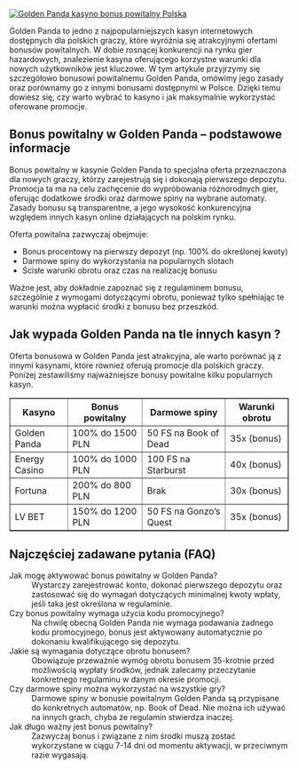 [![Golden Panda kasyno bonus powitalny Polska](https://123-caf.pages.dev/gitsignup.png)](https://vrmoo.ru/Bt82HjjY)

<p>Golden Panda to jedno z najpopularniejszych kasyn internetowych dostępnych dla polskich graczy, które wyróżnia się atrakcyjnymi ofertami bonusów powitalnych. W dobie rosnącej konkurencji na rynku gier hazardowych, znalezienie kasyna oferującego korzystne warunki dla nowych użytkowników jest kluczowe. W tym artykule przyjrzymy się szczegółowo bonusowi powitalnemu Golden Panda, omówimy jego zasady oraz porównamy go z innymi bonusami dostępnymi w Polsce. Dzięki temu dowiesz się, czy warto wybrać to kasyno i jak maksymalnie wykorzystać oferowane promocje.</p>  <h2>Bonus powitalny w Golden Panda – podstawowe informacje</h2> <p>Bonus powitalny w kasynie Golden Panda to specjalna oferta przeznaczona dla nowych graczy, którzy zarejestrują się i dokonają pierwszego depozytu. Promocja ta ma na celu zachęcenie do wypróbowania różnorodnych gier, oferując dodatkowe środki oraz darmowe spiny na wybrane automaty. Zasady bonusu są transparentne, a jego wysokość konkurencyjna względem innych kasyn online działających na polskim rynku.</p> <p>Oferta powitalna zazwyczaj obejmuje:</p> <ul> <li>Bonus procentowy na pierwszy depozyt (np. 100% do określonej kwoty)</li> <li>Darmowe spiny do wykorzystania na popularnych slotach</li> <li>Ścisłe warunki obrotu oraz czas na realizację bonusu</li> </ul> <p>Ważne jest, aby dokładnie zapoznać się z regulaminem bonusu, szczególnie z wymogami dotyczącymi obrotu, ponieważ tylko spełniając te warunki można wypłacić środki z bonusu bez przeszkód.</p>  <h2>Jak wypada Golden Panda na tle innych kasyn ?</h2> <p>Oferta bonusowa w Golden Panda jest atrakcyjna, ale warto porównać ją z innymi kasynami, które również oferują promocje dla polskich graczy. Poniżej zestawiliśmy najważniejsze bonusy powitalne kilku popularnych kasyn.</p>  <table border="1" cellpadding="8" cellspacing="0"> <thead> <tr> <th>Kasyno</th> <th>Bonus powitalny</th> <th>Darmowe spiny</th> <th>Warunki obrotu</th> </tr> </thead> <tbody> <tr> <td>Golden Panda</td> <td>100% do 1500 PLN</td> <td>50 FS na Book of Dead</td> <td>35x (bonus)</td> </tr> <tr> <td>Energy Casino</td> <td>100% do 1000 PLN</td> <td>100 FS na Starburst</td> <td>40x (bonus)</td> </tr> <tr> <td>Fortuna</td> <td>200% do 800 PLN</td> <td>Brak</td> <td>30x (bonus)</td> </tr> <tr> <td>LV BET</td> <td>150% do 1200 PLN</td> <td>50 FS na Gonzo’s Quest</td> <td>35x (bonus)</td> </tr> </tbody> </table>  <h2>Najczęściej zadawane pytania (FAQ)</h2> <dl> <dt>Jak mogę aktywować bonus powitalny w Golden Panda?</dt> <dd>Wystarczy zarejestrować konto, dokonać pierwszego depozytu oraz zastosować się do wymagań dotyczących minimalnej kwoty wpłaty, jeśli taka jest określona w regulaminie.</dd>  <dt>Czy bonus powitalny wymaga użycia kodu promocyjnego?</dt> <dd>Na chwilę obecną Golden Panda nie wymaga podawania żadnego kodu promocyjnego, bonus jest aktywowany automatycznie po dokonaniu kwalifikującego się depozytu.</dd>  <dt>Jakie są wymagania dotyczące obrotu bonusem?</dt> <dd>Obowiązuje przeważnie wymóg obrotu bonusem 35-krotnie przed możliwością wypłaty środków, jednak zalecamy przeczytanie konkretnego regulaminu w danym okresie promocji.</dd>  <dt>Czy darmowe spiny można wykorzystać na wszystkie gry?</dt> <dd>Darmowe spiny w bonusie powitalnym Golden Panda są przypisane do konkretnych automatów, np. Book of Dead. Nie można ich używać na innych grach, chyba że regulamin stwierdza inaczej.</dd>  <dt>Jak długo ważny jest bonus powitalny?</dt> <dd>Zazwyczaj bonus i związane z nim środki muszą zostać wykorzystane w ciągu 7-14 dni od momentu aktywacji, w przeciwnym razie wygasają.</dd> </dl>